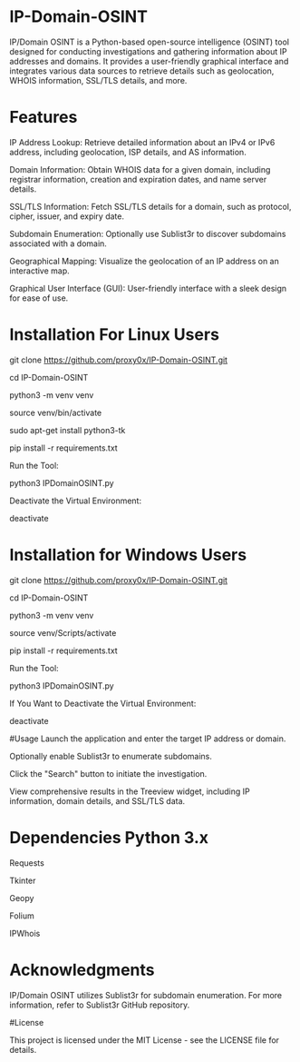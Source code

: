 
# IP-Domain-OSINT

IP/Domain OSINT is a Python-based open-source intelligence (OSINT) tool designed for conducting investigations and gathering information about IP addresses and domains. It provides a user-friendly graphical interface and integrates various data sources to retrieve details such as geolocation, WHOIS information, SSL/TLS details, and more.

# Features
IP Address Lookup: Retrieve detailed information about an IPv4 or IPv6 address, including geolocation, ISP details, and AS information.

Domain Information: Obtain WHOIS data for a given domain, including registrar information, creation and expiration dates, and name server details.

SSL/TLS Information: Fetch SSL/TLS details for a domain, such as protocol, cipher, issuer, and expiry date.

Subdomain Enumeration: Optionally use Sublist3r to discover subdomains associated with a domain.

Geographical Mapping: Visualize the geolocation of an IP address on an interactive map.

Graphical User Interface (GUI): User-friendly interface with a sleek design for ease of use.

# Installation For Linux Users

git clone https://github.com/proxy0x/IP-Domain-OSINT.git

cd IP-Domain-OSINT

python3 -m venv venv

source venv/bin/activate

sudo apt-get install python3-tk

pip install -r requirements.txt

Run the Tool:

python3 IPDomainOSINT.py

Deactivate the Virtual Environment:

deactivate

# Installation for Windows Users 
git clone https://github.com/proxy0x/IP-Domain-OSINT.git

cd IP-Domain-OSINT

python3 -m venv venv

source venv/Scripts/activate

pip install -r requirements.txt

Run the Tool:

python3 IPDomainOSINT.py

If You Want to Deactivate the Virtual Environment:

deactivate

#Usage 
Launch the application and enter the target IP address or domain.

Optionally enable Sublist3r to enumerate subdomains.

Click the "Search" button to initiate the investigation.

View comprehensive results in the Treeview widget, including IP information, domain details, and SSL/TLS data.

# Dependencies Python 3.x

Requests

Tkinter

Geopy

Folium

IPWhois

# Acknowledgments 
IP/Domain OSINT utilizes Sublist3r for subdomain enumeration. For more information, refer to Sublist3r GitHub repository.

#License 

This project is licensed under the MIT License - see the LICENSE file for details.

